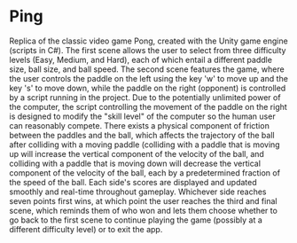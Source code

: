 # Ping

Replica of the classic video game Pong, created with the Unity game engine (scripts in C#). The first scene allows the user to select from three difficulty levels (Easy, Medium, and Hard), each of which entail a different paddle size, ball size, and ball speed. The second scene features the game, where the user controls the paddle on the left using the key 'w' to move up and the key 's' to move down, while the paddle on the right (opponent) is controlled by a script running in the project. Due to the potentially unlimited power of the computer, the script controlling the movement of the paddle on the right is designed to modify the "skill level" of the computer so the human user can reasonably compete. There exists a physical component of friction between the paddles and the ball, which affects the trajectory of the ball after colliding with a moving paddle (colliding with a paddle that is moving up will increase the vertical component of the velocity of the ball, and colliding with a paddle that is moving down will decrease the vertical component of the velocity of the ball, each by a predetermined fraction of the speed of the ball. Each side's scores are displayed and updated smoothly and real-time throughout gameplay. Whichever side reaches seven points first wins, at which point the user reaches the third and final scene, which reminds them of who won and lets them choose whether to go back to the first scene to continue playing the game (possibly at a different difficulty level) or to exit the app.